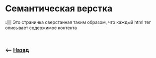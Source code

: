 # Семантическая верстка
👆🏽 Это страничка сверстанная таким образом, что каждый html тег описывает содержимое контента

<br>

### ⟵ **<a href="../../readme.md">Назад</a>**